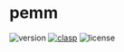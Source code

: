 # pemm
![version](https://img.shields.io/github/package-json/v/Princeton-CDH/pemm)
[![clasp](https://img.shields.io/badge/built%20with-clasp-4285f4.svg)](https://github.com/google/clasp)
![license](https://img.shields.io/github/license/Princeton-CDH/pemm)
